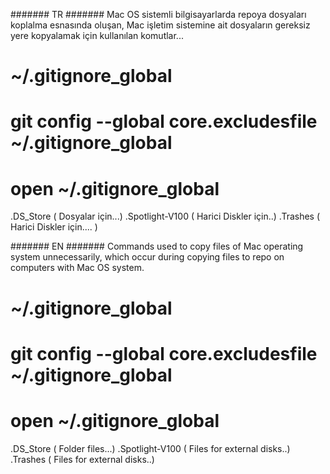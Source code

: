 #######  TR   #######
Mac OS sistemli bilgisayarlarda repoya dosyaları koplalma esnasında oluşan, Mac işletim sistemine ait dosyaların gereksiz yere kopyalamak için kullanılan komutlar...

 # ~/.gitignore_global
 # git config --global core.excludesfile ~/.gitignore_global
 # open ~/.gitignore_global

.DS_Store ( Dosyalar için...)
.Spotlight-V100 ( Harici Diskler için..)
.Trashes ( Harici Diskler için.... )


#######  EN   #######
Commands used to copy files of Mac operating system unnecessarily, which occur during copying files to repo on computers with Mac OS system.

 # ~/.gitignore_global
 # git config --global core.excludesfile ~/.gitignore_global
 # open ~/.gitignore_global

.DS_Store ( Folder files...)
.Spotlight-V100 ( Files for external disks..)
.Trashes ( Files for external disks..)
